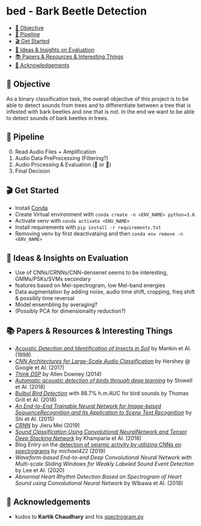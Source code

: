 # bed - Bark Beetle Detection

<!-- START doctoc generated TOC please keep comment here to allow auto update -->
<!-- DON'T EDIT THIS SECTION, INSTEAD RE-RUN doctoc TO UPDATE -->

- [🚩 Objective](#-objective)
- [👾 Pipeline](#-pipeline)
- [🎬 Get Started](#-get-started)
- [👀 Ideas & Insights on Evaluation](#-ideas--insights-on-evaluation)
- [📚 Papers & Resources & Interesting Things](#-papers--resources--interesting-things)
- [👏 Acknowledgements](#-acknowledgements)

<!-- END doctoc generated TOC please keep comment here to allow auto update -->

## 🚩 Objective

As a binary classification task, the overall objective of this project is to be able to detect sounds from trees and to differentiate between a tree that is infested with bark beetles and one that is not. In the end we want to be able to detect sounds of bark beetles in trees.

## 👾 Pipeline

0. Read Audio Files + Amplification
1. Audio Data PreProcessing (Filtering?)
2. Audio Processing & Evaluation (🐛 or 🚫)
3. Final Decision

## 🎬 Get Started

- Install [Conda](https://docs.conda.io/en/latest/miniconda.html)
- Create Virtual environment with `conda create -n <ENV_NAME> python=3.6`
- Activate venv with `conda activate <ENV_NAME>`
- Install requirements with `pip install -r requirements.txt`
- Removing venv by first deactivataing and then `conda env remove -n <ENV_NAME>`

## 👀 Ideas & Insights on Evaluation

- Use of CNNs/CRNNs/CNN-densenet seems to be interesting, GMMs/PSKs/SVMs secondary
- features based on Mel-spectrogram, low Mel-band energies 
- Data augmentation by adding noise, audio time shift, cropping, freq shift & possibly time reversal
- Model ensembling by averaging?
- (Possibly PCA for dimensionality reduction?)

## 📚 Papers & Resources & Interesting Things

- [*Acoustic Detection and Identification of Insects in Soil*](https://www.ars.usda.gov/ARSUserFiles/3559/publications/685_1.pdf) by Mankin et Al. (1998)
- [*CNN Architectures for Large-Scale Audio Classification*](https://arxiv.org/pdf/1609.09430.pdf) by Hershey @ Google et Al. (2017)
- [*Think DSP*](http://greenteapress.com/thinkdsp/thinkdsp.pdf) by Allen Downey (2014)
- [*Automatic acoustic detection of birds through deep learning*](https://arxiv.org/pdf/1807.05812.pdf) by Stowell et Al. (2018)
- [*Bulbul Bird Detection*](https://github.com/DCASE-REPO/bulbul_bird_detection_dcase2018) with 88.7% h.m.AUC for bird sounds by Thomas Grill et Al. (2018)
- [*An End-to-End Trainable Neural Network for Image-based SequenceRecognition and Its Application to Scene Text Recognition*](https://arxiv.org/pdf/1507.05717.pdf) by Shi et Al. (2015)
- [*CRNN*](https://github.com/meijieru/crnn.pytorch) by Jieru Mei (2019)
- [*Sound Classification Using Convolutional NeuralNetwork and Tensor Deep Stacking Network*](https://ieeexplore.ieee.org/stamp/stamp.jsp?arnumber=8605515) by Khamparia et Al. (2018)
- Blog Entry on the [detection of seismic activity by utilizing CNNs on spectrograms](https://www.kaggle.com/michael422/spectrogram-convolution) by *michael422* (2019)
- *Waveform-based End-to-end Deep Convolutional Neural Network with Multi-scale Sliding Windows for Weakly Labeled Sound Event Detection* by Lee et Al. (2020)
- *Abnormal Heart Rhythm Detection Based on Spectrogram of Heart Sound using Convolutional Neural Network* by Wibawa et Al. (2018)

## 👏 Acknowledgements

- kudos to **Kartik Chaudhary** and his [spectrogram.py](https://gist.github.com/kartikgill/a1a6efdac872a9e66d528b93eb049f74)
